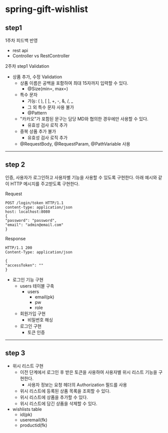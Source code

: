 # spring-gift-wishlist

## step1

1주차 피드백 반영
- rest api
- Controller vs RestController

2주차 step1 Validation

- 상품 추가, 수정 Validation
    - 상품 이름은 공백을 포함하여 최대 15자까지 입력할 수 있다.
        - @Size(min=, max=)
    - 특수 문자
        - 가능: ( ), [ ], +, -, &, /, _
        - 그 외 특수 문자 사용 불가
        - @Pattern
    - "카카오"가 포함된 문구는 담당 MD와 협의한 경우에만 사용할 수 있다.
        - 유효성 검사 로직 추가
    - 중복 상품 추가 불가
        - 유효성 검사 로직 추가
    - @RequestBody, @RequestParam, @PathVariable 사용

---

## step 2

인증, 사용자가 로그인하고 사용자별 기능을 사용할 수 있도록 구현한다.
아래 예시와 같이 HTTP 메시지를 주고받도록 구현한다.

Request

    POST /login/token HTTP/1.1
    content-type: application/json
    host: localhost:8080
    {
    "password": "password",
    "email": "admin@email.com"
    }

Response

    HTTP/1.1 200
    Content-Type: application/json
    
    {
    "accessToken": ""
    }

- 로그인 기능 구현
    - users 테이블 구축
        - users
            - email(pk)
            - pw
            - role
    - 회원가입 구현
        - 비밀번호 해싱
    - 로그인 구현
        - 토큰 인증

---

## step 3

- 위시 리스트 구현
    - 이전 단계에서 로그인 후 받은 토큰을 사용하여 사용자별 위시 리스트 기능을 구현한다.
      - 사용자 정보는 요청 헤더의 Authorization 필드를 사용
    - 위시 리스트에 등록된 상품 목록을 조회할 수 있다.
    - 위시 리스트에 상품을 추가할 수 있다.
    - 위시 리스트에 담긴 상품을 삭제할 수 있다.
- wishlists table
  - id(pk)
  - useremail(fk)
  - productid(fk)